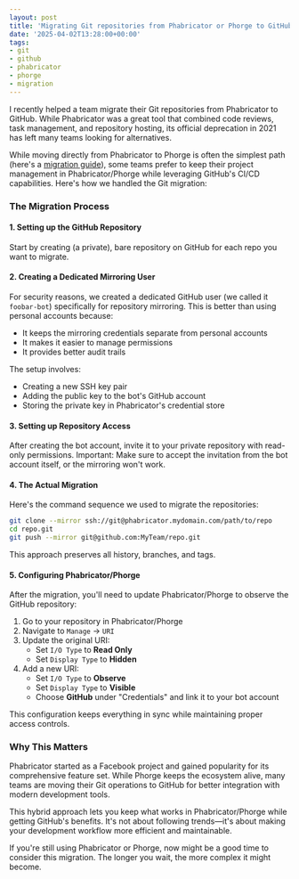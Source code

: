 ```yaml
---
layout: post
title: 'Migrating Git repositories from Phabricator or Phorge to GitHub'
date: '2025-04-02T13:28:00+00:00'
tags:
- git
- github
- phabricator
- phorge
- migration
---
```


I recently helped a team migrate their Git repositories from Phabricator to GitHub. While Phabricator was a great tool that combined code reviews, task management, and repository hosting, its official deprecation in 2021 has left many teams looking for alternatives.

While moving directly from Phabricator to Phorge is often the simplest path (here's a [migration guide](https://we.phorge.it/w/phorge/migration_guide/)), some teams prefer to keep their project management in Phabricator/Phorge while leveraging GitHub's CI/CD capabilities. Here's how we handled the Git migration:

### The Migration Process

#### 1. Setting up the GitHub Repository

Start by creating (a private), bare repository on GitHub for each repo you want to migrate.

#### 2. Creating a Dedicated Mirroring User

For security reasons, we created a dedicated GitHub user (we called it `foobar-bot`) specifically for repository mirroring. This is better than using personal accounts because:

- It keeps the mirroring credentials separate from personal accounts
- It makes it easier to manage permissions
- It provides better audit trails

The setup involves:

- Creating a new SSH key pair
- Adding the public key to the bot's GitHub account
- Storing the private key in Phabricator's credential store

#### 3. Setting up Repository Access

After creating the bot account, invite it to your private repository with read-only permissions. Important: Make sure to accept the invitation from the bot account itself, or the mirroring won't work.

#### 4. The Actual Migration

Here's the command sequence we used to migrate the repositories:

```bash
git clone --mirror ssh://git@phabricator.mydomain.com/path/to/repo
cd repo.git
git push --mirror git@github.com:MyTeam/repo.git
```

This approach preserves all history, branches, and tags.

#### 5. Configuring Phabricator/Phorge

After the migration, you'll need to update Phabricator/Phorge to observe the GitHub repository:

1. Go to your repository in Phabricator/Phorge
2. Navigate to `Manage` -> `URI`
3. Update the original URI:
   - Set `I/O Type` to **Read Only**
   - Set `Display Type` to **Hidden**
4. Add a new URI:
   - Set `I/O Type` to **Observe**
   - Set `Display Type` to **Visible**
   - Choose **GitHub** under "Credentials" and link it to your bot account

This configuration keeps everything in sync while maintaining proper access controls.

### Why This Matters

Phabricator started as a Facebook project and gained popularity for its comprehensive feature set. While Phorge keeps the ecosystem alive, many teams are moving their Git operations to GitHub for better integration with modern development tools.

This hybrid approach lets you keep what works in Phabricator/Phorge while getting GitHub's benefits. It's not about following trends—it's about making your development workflow more efficient and maintainable.

If you're still using Phabricator or Phorge, now might be a good time to consider this migration. The longer you wait, the more complex it might become.
